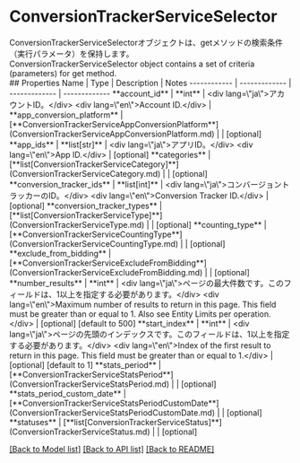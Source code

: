 # ConversionTrackerServiceSelector

<div lang=\"ja\">ConversionTrackerServiceSelectorオブジェクトは、getメソッドの検索条件（実行パラメータ）を保持します。</div> <div lang=\"en\">ConversionTrackerServiceSelector object contains a set of criteria (parameters) for get method.</div> 
## Properties
Name | Type | Description | Notes
------------ | ------------- | ------------- | -------------
**account_id** | **int** | &lt;div lang&#x3D;\&quot;ja\&quot;&gt;アカウントID。&lt;/div&gt; &lt;div lang&#x3D;\&quot;en\&quot;&gt;Account ID.&lt;/div&gt;  | 
**app_conversion_platform** | [**ConversionTrackerServiceAppConversionPlatform**](ConversionTrackerServiceAppConversionPlatform.md) |  | [optional] 
**app_ids** | **list[str]** | &lt;div lang&#x3D;\&quot;ja\&quot;&gt;アプリID。&lt;/div&gt; &lt;div lang&#x3D;\&quot;en\&quot;&gt;App ID.&lt;/div&gt;  | [optional] 
**categories** | [**list[ConversionTrackerServiceCategory]**](ConversionTrackerServiceCategory.md) |  | [optional] 
**conversion_tracker_ids** | **list[int]** | &lt;div lang&#x3D;\&quot;ja\&quot;&gt;コンバージョントラッカーのID。&lt;/div&gt; &lt;div lang&#x3D;\&quot;en\&quot;&gt;Conversion Tracker ID.&lt;/div&gt;  | [optional] 
**conversion_tracker_types** | [**list[ConversionTrackerServiceType]**](ConversionTrackerServiceType.md) |  | [optional] 
**counting_type** | [**ConversionTrackerServiceCountingType**](ConversionTrackerServiceCountingType.md) |  | [optional] 
**exclude_from_bidding** | [**ConversionTrackerServiceExcludeFromBidding**](ConversionTrackerServiceExcludeFromBidding.md) |  | [optional] 
**number_results** | **int** | &lt;div lang&#x3D;\&quot;ja\&quot;&gt;ページの最大件数です。このフィールドは、1以上を指定する必要があります。&lt;/div&gt; &lt;div lang&#x3D;\&quot;en\&quot;&gt;Maximum number of results to return in this page. This field must be greater than or equal to 1. Also see Entity Limits per operation.&lt;/div&gt;  | [optional] [default to 500]
**start_index** | **int** | &lt;div lang&#x3D;\&quot;ja\&quot;&gt;ページの先頭のインデックスです。このフィールドは、1以上を指定する必要があります。&lt;/div&gt; &lt;div lang&#x3D;\&quot;en\&quot;&gt;Index of the first result to return in this page. This field must be greater than or equal to 1.&lt;/div&gt;  | [optional] [default to 1]
**stats_period** | [**ConversionTrackerServiceStatsPeriod**](ConversionTrackerServiceStatsPeriod.md) |  | [optional] 
**stats_period_custom_date** | [**ConversionTrackerServiceStatsPeriodCustomDate**](ConversionTrackerServiceStatsPeriodCustomDate.md) |  | [optional] 
**statuses** | [**list[ConversionTrackerServiceStatus]**](ConversionTrackerServiceStatus.md) |  | [optional] 

[[Back to Model list]](../README.md#documentation-for-models) [[Back to API list]](../README.md#documentation-for-api-endpoints) [[Back to README]](../README.md)



